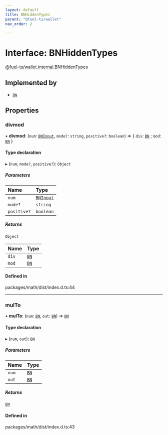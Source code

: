 ```yaml
---
layout: default
title: BNHiddenTypes
parent: "@fuel-ts/wallet"
nav_order: 2

---
```


# Interface: BNHiddenTypes

[@fuel-ts/wallet](../index.md).[internal](../namespaces/internal.md).BNHiddenTypes

## Implemented by

- [`BN`](../classes/internal-BN.md)

## Properties

### divmod

• **divmod**: (`num`: [`BNInput`](../namespaces/internal.md#bninput), `mode?`: `string`, `positive?`: `boolean`) => { `div`: [`BN`](../classes/internal-BN.md) ; `mod`: [`BN`](../classes/internal-BN.md)  }

#### Type declaration

▸ (`num`, `mode?`, `positive?`): `Object`

##### Parameters

| Name | Type |
| :------ | :------ |
| `num` | [`BNInput`](../namespaces/internal.md#bninput) |
| `mode?` | `string` |
| `positive?` | `boolean` |

##### Returns

`Object`

| Name | Type |
| :------ | :------ |
| `div` | [`BN`](../classes/internal-BN.md) |
| `mod` | [`BN`](../classes/internal-BN.md) |

#### Defined in

packages/math/dist/index.d.ts:44

___

### mulTo

• **mulTo**: (`num`: [`BN`](../classes/internal-BN.md), `out`: [`BN`](../classes/internal-BN.md)) => [`BN`](../classes/internal-BN.md)

#### Type declaration

▸ (`num`, `out`): [`BN`](../classes/internal-BN.md)

##### Parameters

| Name | Type |
| :------ | :------ |
| `num` | [`BN`](../classes/internal-BN.md) |
| `out` | [`BN`](../classes/internal-BN.md) |

##### Returns

[`BN`](../classes/internal-BN.md)

#### Defined in

packages/math/dist/index.d.ts:43
